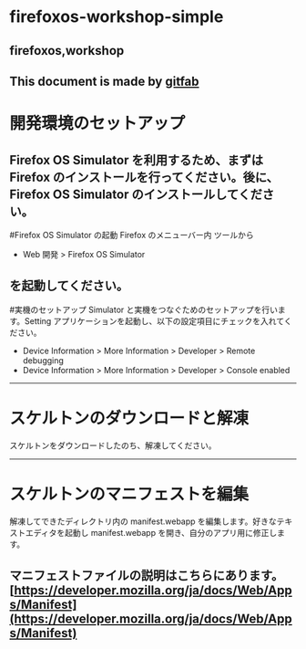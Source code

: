 # firefoxos-workshop-simple
## firefoxos,workshop
This document is made by [gitfab](http://gitfab.org)
---
# 開発環境のセットアップ
Firefox OS Simulator を利用するため、まずは Firefox のインストールを行ってください。後に、Firefox OS Simulator のインストールしてください。
---
#Firefox OS Simulator の起動
Firefox のメニューバー内 ツールから 

* Web 開発 > Firefox OS Simulator

を起動してください。
---
#実機のセットアップ
Simulator と実機をつなぐためのセットアップを行います。Setting アプリケーションを起動し、以下の設定項目にチェックを入れてください。

* Device Information > More Information > Developer > Remote debugging
* Device Information > More Information > Developer > Console enabled

---
# スケルトンのダウンロードと解凍
スケルトンをダウンロードしたのち、解凍してください。

---
# スケルトンのマニフェストを編集
解凍してできたディレクトリ内の manifest.webapp を編集します。好きなテキストエディタを起動し manifest.webapp を開き、自分のアプリ用に修正します。

マニフェストファイルの説明はこちらにあります。
[https://developer.mozilla.org/ja/docs/Web/Apps/Manifest](https://developer.mozilla.org/ja/docs/Web/Apps/Manifest)
---
